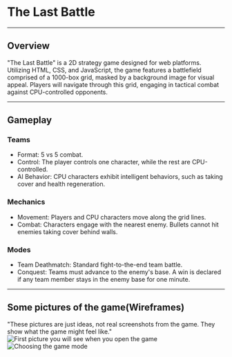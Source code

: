 # The Last Battle
***
## Overview
"The Last Battle" is a 2D strategy game designed for web platforms. Utilizing HTML, CSS, and JavaScript, the game features a battlefield comprised of a 1000-box grid, masked by a background image for visual appeal. Players will navigate through this grid, engaging in tactical combat against CPU-controlled opponents.
***
## Gameplay
### Teams
- Format: 5 vs 5 combat.
- Control: The player controls one character, while the rest are CPU-controlled.
- AI Behavior: CPU characters exhibit intelligent behaviors, such as taking cover and health regeneration.
### Mechanics
- Movement: Players and CPU characters move along the grid lines.
- Combat: Characters engage with the nearest enemy. Bullets cannot hit enemies taking cover behind walls.
### Modes
- Team Deathmatch: Standard fight-to-the-end team battle.
- Conquest: Teams must advance to the enemy's base. A win is declared if any team member stays in the enemy base for one minute.
***
## Some pictures of the game(Wireframes)
"These pictures are just ideas, not real screenshots from the game. They show what the game might feel like."
![First picture you will see when you open the game](https://i.ibb.co/z8PXbzv/PHOTO-2024-01-17-23-53-08.jpg)
![Choosing the game mode](https://i.ibb.co/Hrv0mLb/Frame-8.jpg)

